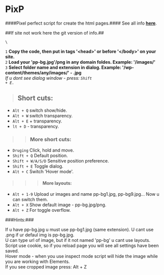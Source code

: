 PixP
====

####Pixel perfect script for create the html pages.####
See all info **<a href="http://jek-fdrv.16mb.com/pixp">here</a>**.



##If site not work here the git version of info.##

<pre><code>\<script src="http://jek-fdrv.16mb.com/pixp/pixp.js" type="text/javascript">\</script></code></pre>
<code>1</code> **Сopy the code, then put in tags '\<head>' or before '\</body>' on your site.**<br>
<code>2</code> **Load your 'pp-bg.jpg'/png in any domain foldes. Example: '/images/'**<br>
<code>3</code> **Select folder name and extension in dialog. Example: '/wp-content/themes/any/images/' - .jpg** <br>
*If u dont see dialog window - press: <code>Shift + E.</code>*

>##  Short cuts:
<ul>
<li><code>Alt + Q</code> switch show/hide.</li>
<li><code>Alt + W</code> switch transparency.</li>
<li><code>Alt + E</code> + transparency.</li>
<li><code>lt + D</code> - transparency.</li>
</ul>

>>### More short cuts:
<ul>
<li><code>Druging</code> Click, hold and move.</li>
<li><code>Shift + Q</code> Default position. </li>
<li><code>Shift + W/A/S/D</code> Sensitive position preference.</li>
<li><code>Shift + E</code> Toggle dialog.</li>
<li><code>Alt + C</code> Switch 'Hover mode'.</li>
</ul>

>>>#### More layouts:
<ul>
<li><code>Alt + 1-9</code> Upload ur images and name pp-bg1.jpg, pp-bg9.jpg... Now u can switch them.</li>
<li><code>Alt + X</code> Show default image - pp-bg.jpg/png.</li>
<li><code>Alt + Z</code> For toggle overflow.</li>
</ul>

###Hints:###
<table>
    <tr>
If u have pp-bg.jpg u must use pp-bg1.jpg (same extension). U cant use .png if ur defaul img is pp-bg.jpg. <br />
U can type url of image, but if it not named 'pp-bg' u cant use layouts.<br />
Script use cookie, so if you reload page you will see all settings have been saved.<br />
Hover mode - when you use inspect mode script will hide the image while you are working with Elements.<br />
If you see cropped image press: Alt + Z<br />
 </tr>
</table>
